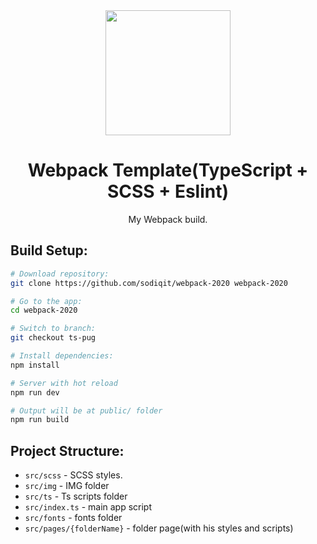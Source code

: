 <div align="center">
  <img width="200" height="200" src="https://webpack.js.org/assets/icon-square-big.svg">
  <h1>Webpack Template(TypeScript + SCSS + Eslint)</h1>
  <p>
    My Webpack build.
  </p>
</div>


## Build Setup:

``` bash
# Download repository:
git clone https://github.com/sodiqit/webpack-2020 webpack-2020

# Go to the app:
cd webpack-2020

# Switch to branch:
git checkout ts-pug

# Install dependencies:
npm install

# Server with hot reload
npm run dev

# Output will be at public/ folder
npm run build
```

## Project Structure:

* `src/scss` - SCSS styles. 
* `src/img` - IMG folder
* `src/ts` - Ts scripts folder
* `src/index.ts` - main app script
* `src/fonts` - fonts folder
* `src/pages/{folderName}` - folder page(with his styles and scripts)

